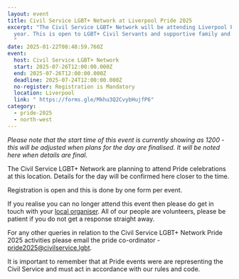 ```yaml
---
layout: event
title: Civil Service LGBT+ Network at Liverpool Pride 2025
excerpt: "The Civil Service LGBT+ Network will be attending Liverpool Pride this
  year. This is open to LGBT+ Civil Servants and supportive family and friends.
  "
date: 2025-01-22T08:48:59.760Z
event:
  host: Civil Service LGBT+ Network
  start: 2025-07-26T12:00:00.000Z
  end: 2025-07-26T12:00:00.000Z
  deadline: 2025-07-24T12:00:00.000Z
  no-register: Registration is Mandatory
  location: Liverpool
  link: " https://forms.gle/Mkhu3Q2CvybHujfP6"
category:
  - pride-2025
  - north-west
---
```

*P﻿lease note that the start time of this event is currently showing as 1200 - this will be adjusted when plans for the day are finalised. It will be noted here when details are final.*

The Civil Service LGBT+ Network are planning to attend Pride celebrations at this location. Details for the day will be confirmed here closer to the time. 

Registration is open and this is done by one form per event.

I﻿f you realise you can no longer attend this event then please do get in touch with your [local organiser](https://www.civilservice.lgbt/team/). All of our people are volunteers, please be patient if you do not get a response straight away. 

F﻿or any other queries in relation to the Civil Service LGBT+ Network Pride 2025 activities please email the pride co-ordinator - [pride2025@civilservice.lgbt](mailto:pride2025@civilservice.lgbt).

I﻿t is important to remember that at Pride events were are representing the Civil Service and must act in accordance with our rules and code.